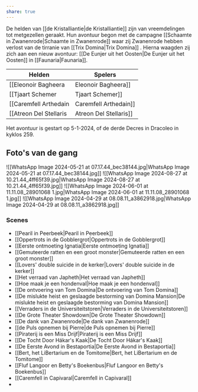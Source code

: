 ```yaml
---
share: true
---
```

De helden van [[de Kristalliantie|de Kristalliantie]] zijn van vreemdelingen tot metgezellen geraakt.
Hun avontuur begon met de campagne [[Schaamte in Zwanenrode|Schaamte in Zwanenrode]] waar zij Zwanenrode hebben verlost van de tirranie van [[Trix Domina|Trix Domina]] . Hierna waagden zij zich aan een nieuw avontuur: [[De Eunjer uit het Oosten|De Eunjer uit het Oosten]] in [[Faunaria|Faunaria]]. 

| Helden                   | Spelers           |
| ------------------------ | ----------------- |
| [[Eleonoir Bagheera|Eleonoir Bagheera]]      | Tanja Quaijtaal   |
| [[Tjaart Schemer|Tjaart Schemer]]       | Pieter Seinen     |
| [[Caremfell Arthedain|Caremfell Arthedain]]  | Rajiv Gokhale     |
| [[Atreon Del Stellaris|Atreon Del Stellaris]] | Rowando Schippers |
Het avontuur is gestart op 5-1-2024, of de derde Decres in Dracoleo in kyklos 259.


## Foto's van de gang
![[WhatsApp Image 2024-05-21 at 07.17.44_bec38144.jpg|WhatsApp Image 2024-05-21 at 07.17.44_bec38144.jpg]]
![[WhatsApp Image 2024-08-27 at 10.21.44_4ff65f39.jpg|WhatsApp Image 2024-08-27 at 10.21.44_4ff65f39.jpg]]
![[WhatsApp Image 2024-06-01 at 11.11.08_28901068 1.jpg|WhatsApp Image 2024-06-01 at 11.11.08_28901068 1.jpg]]
![[WhatsApp Image 2024-04-29 at 08.08.11_a3862918.jpg|WhatsApp Image 2024-04-29 at 08.08.11_a3862918.jpg]]


### Scenes
* [[Pearil in Peerbeek|Pearil in Peerbeek]]
* [[Oppertrots in de Gobblergrot|Oppertrots in de Gobblergrot]]
* [[Eerste ontmoeting Ignatia|Eerste ontmoeting Ignatia]]
* [[Gemuteerde ratten en een groot monster|Gemuteerde ratten en een groot monster]]
* [[Lovers' double suicide in de kerker|Lovers' double suicide in de kerker]]
* [[Het verraad van Japheth|Het verraad van Japheth]]
* [[Hoe maak je een hondenval|Hoe maak je een hondenval]]
* [[De ontvoering van Tom Domina|De ontvoering van Tom Domina]]
* [[De mislukte heist en geslaagde bestorming van Domina Mansion|De mislukte heist en geslaagde bestorming van Domina Mansion]]
* [[Verraders in de Universiteitstoren|Verraders in de Universiteitstoren]]
* [[De Grote Theater Showdown|De Grote Theater Showdown]]
* [[De dank van Zwanenrode|De dank van Zwanenrode]]
* [[de Puls opnemen bij Pierre|de Puls opnemen bij Pierre]]
* [[Piraterij is een Miss Drijf|Piraterij is een Miss Drijf]]
* [[De Tocht Door Hákar's Kaak|De Tocht Door Hákar's Kaak]]
* [[De Eerste Avond in Bestaportia|De Eerste Avond in Bestaportia]]
* [[Bert, het LiBertarium en de Tomitome|Bert, het LiBertarium en de Tomitome]]
* [[Fluf Langoor en Betty's Boekenbus|Fluf Langoor en Betty's Boekenbus]]
* [[Caremfell in Capivaral|Caremfell in Capivaral]]
* 



